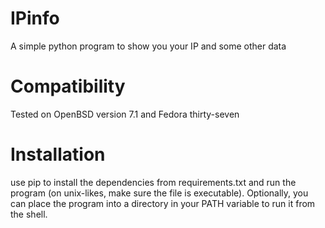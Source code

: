 # IPinfo
A simple python program to show you your IP and some other data
# Compatibility
Tested on OpenBSD version 7.1 and Fedora thirty-seven
# Installation
use pip to install the dependencies from requirements.txt and run the program (on unix-likes, make sure the file is executable). Optionally, you can place the program into a directory in your PATH variable to run it from the shell. 

